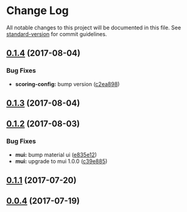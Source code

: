 # Change Log

All notable changes to this project will be documented in this file.
See [standard-version](https://github.com/conventional-changelog/standard-version) for commit guidelines.

<a name="0.1.4"></a>
## [0.1.4](https://github.com/PieElements/pie-elements/compare/@pie-elements/multiple-choice@0.1.3...@pie-elements/multiple-choice@0.1.4) (2017-08-04)


### Bug Fixes

* **scoring-config:** bump version ([c2ea898](https://github.com/PieElements/pie-elements/commit/c2ea898))




<a name="0.1.3"></a>
## [0.1.3](https://github.com/PieElements/pie-elements/compare/@pie-elements/multiple-choice@0.1.2...@pie-elements/multiple-choice@0.1.3) (2017-08-04)




<a name="0.1.2"></a>
## [0.1.2](https://github.com/PieElements/pie-elements/compare/@pie-elements/multiple-choice@0.1.1...@pie-elements/multiple-choice@0.1.2) (2017-08-03)


### Bug Fixes

* **mui:** bump material ui ([e835e12](https://github.com/PieElements/pie-elements/commit/e835e12))
* **mui:** upgrade to mui 1.0.0 ([c39e885](https://github.com/PieElements/pie-elements/commit/c39e885))




<a name="0.1.1"></a>
## [0.1.1](https://github.com/PieElements/pie-elements/compare/@pie-elements/multiple-choice@0.1.0...@pie-elements/multiple-choice@0.1.1) (2017-07-20)




<a name="0.0.4"></a>
## [0.0.4](https://github.com/PieElements/pie-elements/compare/@pie-elements/multiple-choice@0.0.3...@pie-elements/multiple-choice@0.0.4) (2017-07-19)
